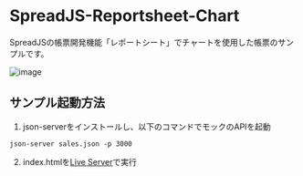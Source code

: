 # SpreadJS-Reportsheet-Chart
SpreadJSの帳票開発機能「レポートシート」でチャートを使用した帳票のサンプルです。

![image](https://github.com/user-attachments/assets/6ec531ca-d5e0-4904-ac2b-c0f286a2b724)

## サンプル起動方法
1. json-serverをインストールし、以下のコマンドでモックのAPIを起動
```
json-server sales.json -p 3000  
```
2. index.htmlを[Live Server](https://marketplace.visualstudio.com/items?itemName=ritwickdey.LiveServer)で実行
